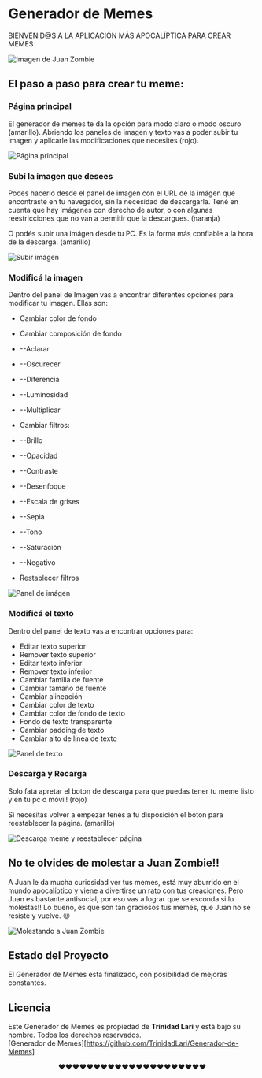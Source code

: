 
# Generador de Memes
BIENVENID@S A LA APLICACIÓN MÁS APOCALÍPTICA PARA CREAR MEMES

![Imagen de Juan Zombie](./assets/png/zombie.png "Imagen de Juan Zombie")

## El paso a paso para crear tu meme:

### Página principal
El generador de memes te da la opción para modo claro o modo oscuro (amarillo).
Abriendo los paneles de imagen y texto vas a poder subir tu imagen y aplicarle las modificaciones que necesites (rojo).

![Página principal](./assets/png/homePage.png "Página principal")

### Subí la imagen que desees
Podes hacerlo desde el panel de imagen con el URL de la imágen que encontraste en tu navegador, sin la necesidad de descargarla. Tené en cuenta que hay imágenes con derecho de autor, o con algunas reestricciones que no van a permitir que la descargues. (naranja)

O podés subir una imágen desde tu PC. Es la forma más confiable a la hora de la descarga. (amarillo)

![Subir imágen](./assets/png/upload.png "Subir imágen")

### Modificá la imagen
Dentro del panel de Imagen vas a encontrar diferentes opciones para modificar tu imagen. Ellas son:
- Cambiar color de fondo

- Cambiar composición de fondo
- --Aclarar
- --Oscurecer
- --Diferencia
- --Luminosidad
- --Multiplicar

- Cambiar filtros:
- --Brillo
- --Opacidad
- --Contraste
- --Desenfoque
- --Escala de grises
- --Sepia
- --Tono 
- --Saturación
- --Negativo

- Restablecer filtros

![Panel de imágen](./assets/png/imgPanel.png "Panel de imágen")

### Modificá el texto
Dentro del panel de texto vas a encontrar opciones para:
- Editar texto superior
- Remover texto superior
- Editar texto inferior
- Remover texto inferior
- Cambiar familia de fuente
- Cambiar tamaño de fuente
- Cambiar alineación
- Cambiar color de texto
- Cambiar color de fondo de texto
- Fondo de texto transparente
- Cambiar padding de texto
- Cambiar alto de línea de texto

![Panel de texto](./assets/png/textPanel.png "Panel de texto")

### Descarga y Recarga
Solo fata apretar el boton de descarga para que puedas tener tu meme listo y en tu pc o móvil! (rojo)

Si necesitas volver a empezar tenés a tu disposición el boton para reestablecer la página. (amarillo)

![Descarga meme y reestablecer página](./assets/png/downloadReload.png "Descarga meme y reestablecer página")

## No te olvides de molestar a Juan Zombie!!

A Juan le da mucha curiosidad ver tus memes, está muy aburrido en el mundo apocalíptico y viene a divertirse un rato con tus creaciones. Pero Juan es bastante antisocial, por eso vas a lograr que se esconda si lo molestas!! Lo bueno, es que son tan graciosos tus memes, que Juan no se resiste y vuelve. 😉

![Molestando a Juan Zombie](./assets/png/juanZombie.png "Molestando a Juan Zombie")

## Estado del Proyecto
El Generador de Memes está finalizado, con posibilidad de mejoras constantes.

## Licencia
Este Generador de Memes es propiedad de **Trinidad Lari** y está bajo su nombre. Todos los derechos reservados.<br>
[Generador de Memes][https://github.com/TrinidadLari/Generador-de-Memes] <br>

<p align="center">
❤️❤️❤️❤️❤️❤️❤️❤️❤️❤️❤️❤️❤️❤️❤️❤️❤️❤️❤️❤️❤️ 
</p><br>